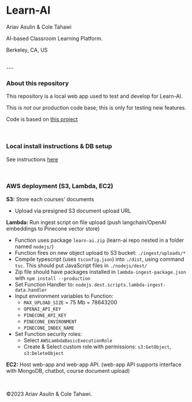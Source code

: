 # Learn-AI

Ariav Asulin & Cole Tahawi

AI-based Classroom Learning Platform.

Berkeley, CA, US

<br>
---

### About this repository 

This repository is a local web app used to test and develop for Learn-AI.

This is *not* our production code base; this is only for testing new features.

Code is based on [this project](https://github.com/mayooear/gpt4-pdf-chatbot-langchain)

<br>

### Local install instructions & DB setup
See instructions [here](https://github.com/mayooear/gpt4-pdf-chatbot-langchain)

<br>

### AWS deployment (S3, Lambda, EC2)

**S3:** Store each courses' documents

* Upload via presigned S3 document upload URL

**Lambda:** Run ingest script on file upload (push langchain/OpenAI embeddings to Pinecone vector store)

* Function uses package `learn-ai.zip` (learn-ai repo nested in a folder named `nodejs/`)
* Function fires on new object upload to S3 bucket: `./ingest/uploads/*`
* Compile typescript (uses `tsconfig.json`) into `./dist`, using command `tsc`. This should put JavaScript files in `./nodejs/dest/`
* Zip file should have packages installed in `lambda-ingest-package.json` with `npm install --production`
* Set Function Handler to: `nodejs.dest.scripts.lambda-ingest-data.handler`
* Input environment variables to Function:
	* `MAX_UPLOAD_SIZE` = 75 Mb = 78643200
	* `OPENAI_API_KEY`
	* `PINECONE_API_KEY`
	* `PINECONE_ENVIRONMENT`
	* `PINECONE_INDEX_NAME`
* Set Function security roles:
	* Select `AWSLambdaBasicExecutionRole`
	* Create & Select custom role with permissions: `s3:GetObject`, `s3:DeleteObject`

**EC2:** Host web-app and web-app API. (web-app API supports interface with MongoDB, chatbot, course document upload)

<br>

©2023 Ariav Asulin & Cole Tahawi.

